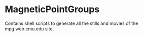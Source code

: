 # MagneticPointGroups
Contains shell scripts to generate all the stills and movies of the mpg.web.cmu.edu site.
